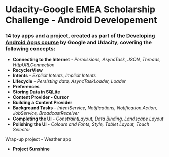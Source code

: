 # Udacity-Google EMEA Scholarship Challenge - Android Developement

### 14 toy apps and a project, created as part of the [Developing Android Apps course](https://eu.udacity.com/course/new-android-fundamentals--ud851) by Google and Udacity, covering the following concepts:

+ __Connecting to the Internet__ - *Permissions, AsyncTask, JSON, Threads, HttpURLConnection*
+ __RecyclerView__
+ __Intents__ - *Explicit Intents, Implicit Intents*
+ __Lifecycle__ - *Persisting data, AsyncTaskLoader, Loader*
+ __Preferences__
+ __Storing Data in SQLite__
+ __Content Provider - Cursor__
+ __Building a Content Provider__
+ __Background Tasks__ - *IntentService, Notifications, Notification.Action, JobService, BroadcastReceiver*
+ __Completing the UI__ - *ConstraintLayout, Data Binding, Landscape Layout*
+ __Polishing the UI__ - *Colours and Fonts, Style, Tablet Layout, Touch Selector*

Wrap-up project - Weather app
+ __Project Sunshine__
